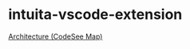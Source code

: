 # intuita-vscode-extension
[Architecture (CodeSee Map)](https://app.codesee.io/maps/public/dd985110-ebf3-11ec-abe3-93f1d3930457)

